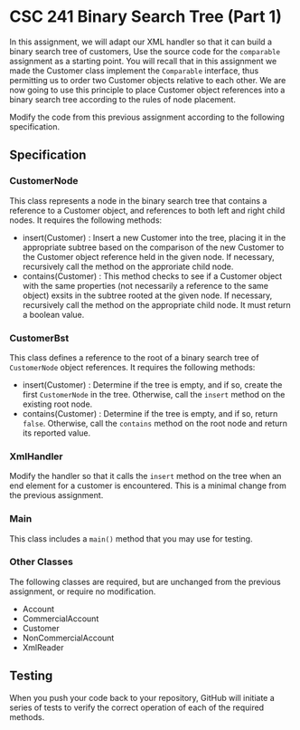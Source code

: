 # CSC 241 Binary Search Tree (Part 1)

In this assignment, we will adapt our XML handler so that it can build
a binary search tree of customers, Use the source code for the `comparable` assignment
as a starting point. You will recall that in this assignment we made the
Customer class implement the `Comparable` interface, thus permitting us
to order two Customer objects relative to each other. We are now going to use
this principle to place Customer object references into a binary search tree
according to the rules of node placement.

Modify the code from this previous assignment according to the following
specification.

## Specification

### CustomerNode
This class represents a node in the binary search tree that contains a reference to
a Customer object, and references to both left and right child nodes. It requires the
following methods:
- insert(Customer) : Insert a new Customer into the tree, placing it in the
appropriate subtree based on the comparison of the new Customer to the Customer
object reference held in the given node. If necessary, recursively call the method
on the approriate child node.
- contains(Customer) : This method checks to see if a Customer object with the same
properties (not necessarily a reference to the same object) exsits in the subtree 
rooted at the given node. If necessary, recursively call the method on the
appropriate child node. It must return a boolean value.

### CustomerBst
This class defines a reference to the root of a binary search tree of `CustomerNode` object
references. It requires the following methods:
- insert(Customer) : Determine if the tree is empty, and if so, create the first
`CustomerNode` in the tree. Otherwise, call the `insert` method on the existing
root node.
- contains(Customer) : Determine if the tree is empty, and if so, return `false`.
Otherwise, call the `contains` method on the root node and return its reported 
value.

### XmlHandler
Modify the handler so that it calls the `insert` method on the tree when an
end element for a customer is encountered. This is a minimal change from the
previous assignment.

### Main
This class includes a `main()` method that you may use for testing.

### Other Classes
The following classes are required, but are unchanged from the previous
assignment, or require no modification.
- Account
- CommercialAccount
- Customer
- NonCommercialAccount
- XmlReader

## Testing
When you push your code back to your repository, GitHub will initiate a series of
tests to verify the correct operation of each of the required methods.
